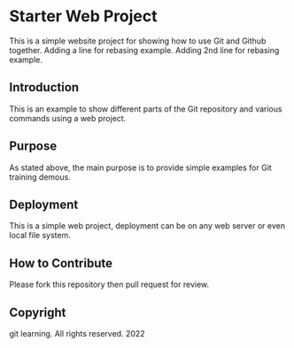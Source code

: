 # Starter Web Project

This is a simple website project for showing how to use Git and Github together.
Adding a line for rebasing example.
Adding 2nd line for rebasing example.

## Introduction

This is an example to show different parts of the Git repository and various commands using a web project.

## Purpose

As stated above, the main purpose is to provide simple examples for Git training demous.

## Deployment

This is a simple web project, deployment can be on any web server or even local file system.

## How to Contribute

Please fork this repository then pull request for review.

## Copyright
git learning.  All rights reserved.
2022